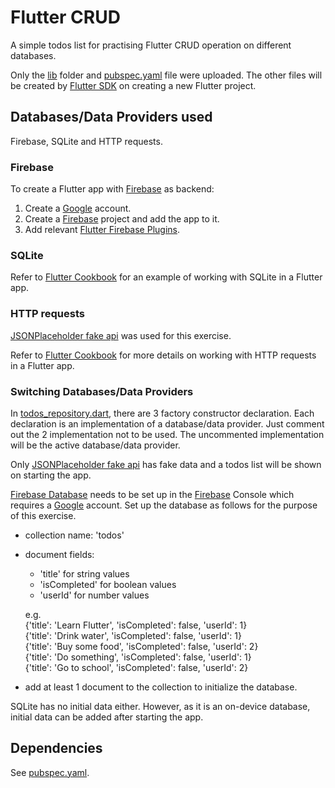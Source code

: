 # Flutter CRUD
A simple todos list for practising Flutter CRUD operation on different databases.

Only the [lib](/lib) folder and [pubspec.yaml](/pubspec.yaml) file were uploaded. The other files will be created
by [Flutter SDK](https://flutter.dev/docs/get-started/install) on creating a new Flutter project.

## Databases/Data Providers used
Firebase, SQLite and HTTP requests.

### Firebase
To create a Flutter app with [Firebase](https://firebase.google.com/) as backend:
1. Create a [Google](https://www.google.com/) account.
2. Create a [Firebase](https://firebase.google.com/) project and add the app to it.
3. Add relevant [Flutter Firebase Plugins](https://firebase.flutter.dev/).

### SQLite
Refer to [Flutter Cookbook](https://flutter.dev/docs/cookbook/persistence/sqlite)
for an example of working with SQLite in a Flutter app.

### HTTP requests
[JSONPlaceholder fake api](https://jsonplaceholder.typicode.com/todos) was used
for this exercise.

Refer to [Flutter Cookbook](https://flutter.dev/docs/cookbook#networking) for
more details on working with HTTP requests in a Flutter app.

### Switching Databases/Data Providers
In [todos_repository.dart](/lib/models/todos_repository.dart), there are 3 factory constructor declaration.
Each declaration is an implementation of a database/data provider. Just
comment out the 2 implementation not to be used. The uncommented implementation
will be the active database/data provider.

Only [JSONPlaceholder fake api](https://jsonplaceholder.typicode.com/todos) has fake
data and a todos list will be shown on starting the app.

[Firebase Database](https://firebase.google.com/products/firestore) needs to be
set up in the [Firebase](https://firebase.google.com/) Console which requires a [Google](https://www.google.com/) account.
Set up the database as follows for the purpose of this exercise.
- collection name: 'todos'
- document fields:
    - 'title' for string values
    - 'isCompleted' for boolean values
    - 'userId' for number values 
  
  e.g.  
  {'title': 'Learn Flutter', 'isCompleted': false, 'userId': 1}  
  {'title': 'Drink water', 'isCompleted': false, 'userId': 1}  
  {'title': 'Buy some food', 'isCompleted': false, 'userId': 2}  
  {'title': 'Do something', 'isCompleted': false, 'userId': 1}  
  {'title': 'Go to school', 'isCompleted': false, 'userId': 2}  
- add at least 1 document to the collection to initialize the database.

SQLite has no initial data either. However, as it is an on-device database, initial data
can be added after starting the app.

## Dependencies
See [pubspec.yaml](/pubspec.yaml#L29).

